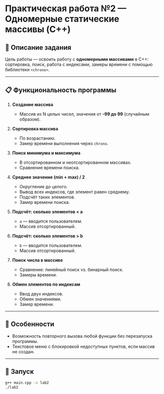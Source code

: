 # Практическая работа №2 — Одномерные статические массивы (C++)

## 🧪 Описание задания

Цель работы — освоить работу с **одномерными массивами** в C++: сортировка, поиск, работа с индексами, замеры времени с помощью библиотеки `<chrono>`.

---

## 📋 Функциональность программы

1. **Создание массива**
   - Массив из N целых чисел, значения от **-99 до 99** (случайным образом).

2. **Сортировка массива**
   - По возрастанию.
   - Замер времени выполнения через `chrono`.

3. **Поиск минимума и максимума**
   - В отсортированном и неотсортированном массивах.
   - Сравнение времени поиска.

4. **Среднее значение (min + max) / 2**
   - Округление до целого.
   - Вывод всех индексов, где элемент равен среднему.
   - Подсчёт таких элементов.
   - Замер времени поиска.

5. **Подсчёт: сколько элементов < a**
   - `a` — вводится пользователем.
   - Массив отсортированный.

6. **Подсчёт: сколько элементов > b**
   - `b` — вводится пользователем.
   - Массив отсортированный.

7. **Поиск числа в массиве**
   - Сравнение: линейный поиск vs. бинарный поиск.
   - Замеры времени.

8. **Обмен элементов по индексам**
   - Ввод двух индексов.
   - Обмен значениями.
   - Замер времени.

---

## 🔁 Особенности

- Возможность повторного вызова любой функции без перезапуска программы.
- Текстовое меню с блокировкой недоступных пунктов, если массив не создан.

---

## 🚀 Запуск

```bash
g++ main.cpp -o lab2
./lab2
